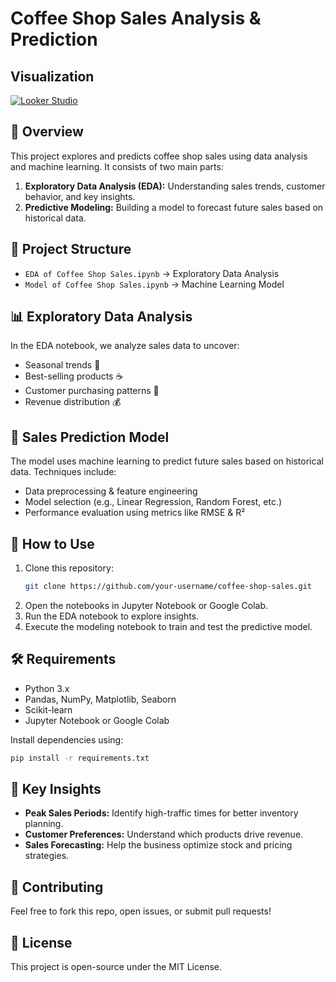 # Coffee Shop Sales Analysis & Prediction

## Visualization
[![Looker Studio](https://img.shields.io/badge/Looker_Studio-4285F4?style=for-the-badge&logo=Google%20Looker%20Studio&logoColor=white)](https://lookerstudio.google.com/reporting/2bdfe105-353b-429a-8fe1-8a713eb144fd)

## 📌 Overview
This project explores and predicts coffee shop sales using data analysis and machine learning. It consists of two main parts:
1. **Exploratory Data Analysis (EDA):** Understanding sales trends, customer behavior, and key insights.
2. **Predictive Modeling:** Building a model to forecast future sales based on historical data.

## 📂 Project Structure
- `EDA of Coffee Shop Sales.ipynb` → Exploratory Data Analysis
- `Model of Coffee Shop Sales.ipynb` → Machine Learning Model

## 📊 Exploratory Data Analysis
In the EDA notebook, we analyze sales data to uncover:
- Seasonal trends 📅
- Best-selling products ☕
- Customer purchasing patterns 🛒
- Revenue distribution 💰

## 🤖 Sales Prediction Model
The model uses machine learning to predict future sales based on historical data. Techniques include:
- Data preprocessing & feature engineering
- Model selection (e.g., Linear Regression, Random Forest, etc.)
- Performance evaluation using metrics like RMSE & R²

## 🚀 How to Use
1. Clone this repository:
   ```sh
   git clone https://github.com/your-username/coffee-shop-sales.git
   ```
2. Open the notebooks in Jupyter Notebook or Google Colab.
3. Run the EDA notebook to explore insights.
4. Execute the modeling notebook to train and test the predictive model.

## 🛠 Requirements
- Python 3.x
- Pandas, NumPy, Matplotlib, Seaborn
- Scikit-learn
- Jupyter Notebook or Google Colab

Install dependencies using:
```sh
pip install -r requirements.txt
```

## 📌 Key Insights
- **Peak Sales Periods:** Identify high-traffic times for better inventory planning.
- **Customer Preferences:** Understand which products drive revenue.
- **Sales Forecasting:** Help the business optimize stock and pricing strategies.

## 📢 Contributing
Feel free to fork this repo, open issues, or submit pull requests!

## 📜 License
This project is open-source under the MIT License.

